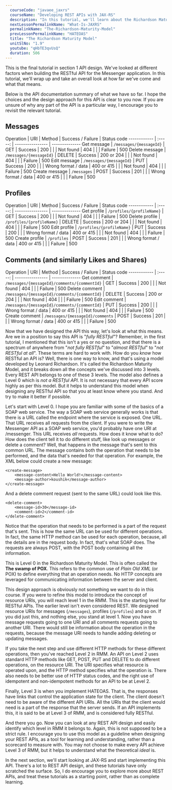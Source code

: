 ```yaml
---
  courseCode: "javaee_jaxrs"
  courseName: "Developing REST APIs with JAX-RS"
  description: "In this tutorial, we'll learn about the Richardson Maturity Model, a way for REST APIs to be classified, and the \"RESTfulness\" of an API determined."
  nextLessonPermalinkName: "What-Is-JAXRS"
  permalinkName: "The-Richardson-Maturity-Model"
  prevLessonPermalinkName: "HATEOAS"
  title: "The Richardson Maturity Model"
  unitSlNo: "1.9"
  youtube: "qHbTE3qvUsQ"
  duration: 506
---
```


This is the final tutorial in section 1 API design. We've looked at different factors when building the RESTful API for the Messenger application. In this tutorial, we'll wrap up and take an overall look at how far we've come and what that means.

Below is the API documentation summary of what we have so far. I hope the choices and the design approach for this API is clear to you now. If you are unsure of why any part of the API is a particular way, I encourage you to revisit the relevant tutorial. 

## Messages

Operation    | URI | Method | Success / Failure | Status code
------------ | :-----: | ---------------- | --------------
Get message | `/messages/{messageId}` | GET | Success | 200
 | | | Not found | 404
 | | | Failure | 500
Delete message | `/messages/{messageId}` | DELETE | Success | 200 or 204 
 | | | Not found | 404
 | | | Failure | 500
Edit message | `/messages/{messageId}` | PUT | Success | 200 
 | | | Wrong format / data | 400 or 415
 | | | Not found | 404
 | | | Failure | 500
Create message | `/messages` | POST | Success | 201 
 | | | Wrong format / data | 400 or 415
 | | | Failure | 500

## Profiles

Operation    | URI | Method | Success / Failure | Status code
------------ | :-----: | ---------------- | --------------
Get profile | `/profiles/{profileName}` | GET | Success | 200
 | | | Not found | 404
 | | | Failure | 500
Delete profile | `/profiles/{profileName}` | DELETE | Success | 200 or 204 
 | | | Not found | 404
 | | | Failure | 500
Edit profile | `/profiles/{profileName}` | PUT | Success | 200 
 | | | Wrong format / data | 400 or 415
 | | | Not found | 404
 | | | Failure | 500
Create profile | `/profiles` | POST | Success | 201 
 | | | Wrong format / data | 400 or 415
 | | | Failure | 500

## Comments (and similarly Likes and Shares)

Operation    | URI | Method | Success / Failure | Status code
------------ | :-----: | ---------------- | --------------
Get comment | `/messages/{messageId}/comments/{commentId}` | GET | Success | 200
 | | | Not found | 404
 | | | Failure | 500
Delete comment | `/messages/{messageId}/comments/{commentId}` | DELETE | Success | 200 or 204 
 | | | Not found | 404
 | | | Failure | 500
Edit comment | `/messages/{messageId}/comments/{commentId}` | PUT | Success | 200 
 | | | Wrong format / data | 400 or 415
 | | | Not found | 404
 | | | Failure | 500
Create comment | `/messages/{messageId}/comments` | POST | Success | 201 
 | | | Wrong format / data | 400 or 415
 | | | Failure | 500


Now that we have designed the API this way, let's look at what this means. Are we in a position to say this API is "*fully RESTful*"? Remember, in the first tutorial, I mentioned that this isn't a yes or no question, and that there is a spectrum of anywhere from "*not fully RESTful*" to "*almost RESTful*" to "*not RESTful at all*". These terms are hard to work with. How do you *know* how RESTful an API is? Well, there is one way to know, and that's using a model developed by Leonard Richardson. It's called the Richardson Maturity Model, and it breaks down all the concepts we've discussed into 3 levels. Every REST API belongs to one of these 3 levels. The model also defines a Level 0 which is *not a RESTful API*. It is not necessary that every API score highly as per this model. But it helps to understand this model when designing any RESTful API so that you at least know where you stand. And try to make it better if possible.

Let's start with Level 0. I hope you are familiar with some of the basics of a SOAP web service. The way a SOAP web service generally works is that there is a URL called the endpoint where the service is exposed. One URL. That URL receives all requests from the client. If you were to write the Messenger API as a SOAP web service, you'd probably have one URI at <servername>/messenger. This URL receives *all* requests. How does it know what to do? How does the client tell it to do different stuff, like look up messages or delete a comment? Well, that happens in the message that's sent to this common URL. The message contains both the operation that needs to be performed, and the data that's needed for that operation. For example, the XML below could create a new message:

```
<create-message>
	<message-content>Hello World!</message-content>
	<message-author>koushik</message-author>
</create-message>
```

And a delete comment request (sent to the same URL) could look like this. 

```
<delete-comment>
	<message-id>30</message-id>
	<comment-id>2</comment-id>
</delete-comment>
```
Notice that the operation that needs to be performed is a part of the request that's sent. This is how the same URL can be used for different operations. In fact, the same HTTP method can be used for each operation, because, all the details are in the request body. In fact, that's what SOAP does. The requests are always POST, with the POST body containing all the information.

This is Level 0 in the Richardson Maturity Model. This is often called the **The swamp of POX**. This refers to the common use of *Plain Old XML* (or POX) to define everything that an operation needs. No HTTP concepts are leveraged for communicating information between the server and client.

This design approach is obviously not something we want to do in this course. If you were to refine this model to introduce the concept of resource URIs, you will reach level 1 in the RMM. This is the starting level for RESTful APIs. The earlier level isn't even considered REST. We designed resource URIs for messages (`/messages`), profiles (`/profiles`) and so on. If you did just this, and nothing else, you stand at level 1. Now you have message requests going to one URI and all comments requests going to another URI. There would still be information about the operation in the requests, because the message URI needs to handle adding deleting or updating messages. 

If you take the next step and use different HTTP methods for these different operations, then you've reached Level 2 in RMM. An API on Level 2 uses standard HTTP methods like GET, POST, PUT and DELETE to do different operations, on the resource URI. The URI specifies what resource is operated upon, and the HTTP method specifies what the operation is. There also needs to be better use of HTTP status codes, and the right use of idempotent and non-idempotent methods for an API to be at Level 2. 

Finally, Level 3 is when you implement HATEOAS. That is, the responses have links that control the application state for the client. The client doesn't need to be aware of the different API URIs. All the URIs that the client would need is a part of the response that the server sends. If an API implements this, it is said to be at Level 3 of RMM, and is considered fully RESTful.

And there you go. Now you can look at any REST API design and easily identify which level in RMM it belongs to. Again, this is not supposed to be a strict rule. I encourage you to use this model as a guideline when designing your REST APIs, as a tool for learning and understanding, rather than a scorecard to measure with. You may not choose to make every API achieve Level 3 of RMM, but it helps to understand what the theoretical *ideal* is.

In the next section, we'll start looking at JAX-RS and start implementing this API. There's a lot to REST API design, and these tutorials have only scratched the surface. So, I do encourage you to explore more about REST APIs, and treat these tutorials as a starting point, rather than as complete learning.
